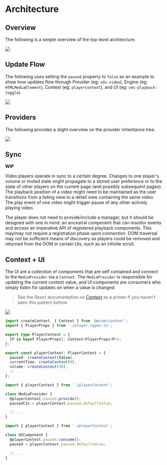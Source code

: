 # Architecture

## Overview

The following is a simple overview of the top-level architecture.

[![](https://mermaid.ink/img/eyJjb2RlIjoiY2xhc3NEaWFncmFtXG5cbmNsYXNzIE1lZGlhUHJvdmlkZXJ-RW5naW5lVHlwZX4ge1xuICAgICtwYXVzZWQ6IGJvb2xlYW5cbiAgICArdm9sdW1lOiBudW1iZXJcbiAgICArY3VycmVudFRpbWU6IG51bWJlclxuICAgICttZWRpYVR5cGU6IE1lZGlhVHlwZVxuICAgICt2aWV3VHlwZTogVmlld1R5cGVcbiAgICArZW5naW5lOiBFbmdpbmVUeXBlXG4gICAgLi4uXG4gICAgK3BsYXkoKSBQcm9taXNlfnZvaWR-IFxuICAgICtwYXVzZSgpIFByb21pc2V-dm9pZH4gXG59XG5cbk1lZGlhUHJvdmlkZXIgLS0gVmlld1R5cGVcbk1lZGlhUHJvdmlkZXIgLS0gTWVkaWFUeXBlXG5NZWRpYVByb3ZpZGVyIC0tPiBFbmdpbmU6IGhhc1xuXG5jbGFzcyBQbGF5ZXJDb250ZXh0XG5NZWRpYVByb3ZpZGVyLS0-IFBsYXllckNvbnRleHQ6IHByb3ZpZGVzXG5cbmNsYXNzIFBsYXllclByb3BzIHtcbiAgICA8PGludGVyZmFjZT4-XG4gICAgcGF1c2VkOiBib29sZWFuO1xuICAgIGN1cnJlbnRUaW1lOiBudW1iZXJcbiAgICB2b2x1bWU6IG51bWJlclxuICAgIC4uLlxufVxuXG5NZWRpYVByb3ZpZGVyIC0tPiBQbGF5ZXJQcm9wczogaW1wbGVtZW50c1xuUGxheWVyQ29udGV4dCAtLT4gUGxheWVyUHJvcHM6IGV4dGVuZHNcblxuY2xhc3MgTWVkaWFUeXBlIHtcbiAgICA8PGVudW1lcmF0aW9uPj5cbiAgICBBVURJT1xuICAgIFZJREVPXG59XG5cbmNsYXNzIFZpZXdUeXBlIHtcbiAgICA8PGVudW1lcmF0aW9uPj5cbiAgICBBVURJT1xuICAgIFZJREVPXG59XG5cblxuVUkgLS0-IFBsYXllckNvbnRleHQ6IGNvbnN1bWVzIiwibWVybWFpZCI6eyJ0aGVtZSI6ImRlZmF1bHQifSwidXBkYXRlRWRpdG9yIjpmYWxzZX0)](https://mermaid-js.github.io/mermaid-live-editor/#/edit/eyJjb2RlIjoiY2xhc3NEaWFncmFtXG5cbmNsYXNzIE1lZGlhUHJvdmlkZXJ-RW5naW5lVHlwZX4ge1xuICAgICtwYXVzZWQ6IGJvb2xlYW5cbiAgICArdm9sdW1lOiBudW1iZXJcbiAgICArY3VycmVudFRpbWU6IG51bWJlclxuICAgICttZWRpYVR5cGU6IE1lZGlhVHlwZVxuICAgICt2aWV3VHlwZTogVmlld1R5cGVcbiAgICArZW5naW5lOiBFbmdpbmVUeXBlXG4gICAgLi4uXG4gICAgK3BsYXkoKSBQcm9taXNlfnZvaWR-IFxuICAgICtwYXVzZSgpIFByb21pc2V-dm9pZH4gXG59XG5cbk1lZGlhUHJvdmlkZXIgLS0gVmlld1R5cGVcbk1lZGlhUHJvdmlkZXIgLS0gTWVkaWFUeXBlXG5NZWRpYVByb3ZpZGVyIC0tPiBFbmdpbmU6IGhhc1xuXG5jbGFzcyBQbGF5ZXJDb250ZXh0XG5NZWRpYVByb3ZpZGVyLS0-IFBsYXllckNvbnRleHQ6IHByb3ZpZGVzXG5cbmNsYXNzIFBsYXllclByb3BzIHtcbiAgICA8PGludGVyZmFjZT4-XG4gICAgcGF1c2VkOiBib29sZWFuO1xuICAgIGN1cnJlbnRUaW1lOiBudW1iZXJcbiAgICB2b2x1bWU6IG51bWJlclxuICAgIC4uLlxufVxuXG5NZWRpYVByb3ZpZGVyIC0tPiBQbGF5ZXJQcm9wczogaW1wbGVtZW50c1xuUGxheWVyQ29udGV4dCAtLT4gUGxheWVyUHJvcHM6IGV4dGVuZHNcblxuY2xhc3MgTWVkaWFUeXBlIHtcbiAgICA8PGVudW1lcmF0aW9uPj5cbiAgICBBVURJT1xuICAgIFZJREVPXG59XG5cbmNsYXNzIFZpZXdUeXBlIHtcbiAgICA8PGVudW1lcmF0aW9uPj5cbiAgICBBVURJT1xuICAgIFZJREVPXG59XG5cblxuVUkgLS0-IFBsYXllckNvbnRleHQ6IGNvbnN1bWVzIiwibWVybWFpZCI6eyJ0aGVtZSI6ImRlZmF1bHQifSwidXBkYXRlRWRpdG9yIjpmYWxzZX0)

## Update Flow

The following uses setting the `paused` property to `false` as an example to show how updates flow
through Provider (eg: `vds-video`), Engine (eg: `HTMLMediaElement`), Context (eg: `playerContext`),
and UI (eg: `vds-playback-toggle`).

[![](https://mermaid.ink/img/eyJjb2RlIjoic2VxdWVuY2VEaWFncmFtXG4gICAgYWx0IFByb3ZpZGVyIFVwZGF0ZVxuICAgICAgICByZWN0IHJnYigwLCAyNTUsIDAsIC4xKVxuICAgICAgICBQcm92aWRlciAtPj4gRW5naW5lOiBMaXN0ZW4gdG8gYHBsYXlgIGV2ZW50XG4gICAgICAgIEVuZ2luZSAtLT4-IFByb3ZpZGVyOiBGaXJlcyBgcGxheWAgZXZlbnRcbiAgICAgICAgUHJvdmlkZXIgLT4-IENvbnRleHQ6IFVwZGF0ZVxuICAgICAgICBDb250ZXh0IC0tPj4gVUk6IGBDb250ZXh0VXBkYXRlYFxuICAgICAgICBVSSAtPj4gVUk6IFRyaWdnZXIgYHJlbmRlcigpYFxuICAgICAgICBlbmRcbiAgICBlbHNlIFVJIFVwZGF0ZVxuICAgICAgICByZWN0IHJnYmEoMCwgMCwgMjU1LCAuMSlcbiAgICAgICAgUHJvdmlkZXIgLT4-IEVuZ2luZTogTGlzdGVuIHRvIGBwbGF5YCBldmVudFxuICAgICAgICBQcm92aWRlciAtPj4gUHJvdmlkZXI6IExpc3RlbiBmb3IgYFVzZXJQbGF5RXZlbnRgIGV2ZW50XG4gICAgICAgIFVJIC0tPj4gUHJvdmlkZXI6IEZpcmVzIGBVc2VyUGxheUV2ZW50YFxuICAgICAgICBQcm92aWRlciAtPj4gRW5naW5lOiBzZXRQYXVzZWQoZmFsc2UpXG4gICAgICAgIEVuZ2luZSAtLT4-IFByb3ZpZGVyOiBGaXJlcyBgcGxheWAgZXZlbnRcbiAgICAgICAgUHJvdmlkZXIgLT4-IENvbnRleHQ6IFVwZGF0ZVxuICAgICAgICBDb250ZXh0IC0tPj4gVUk6IGBDb250ZXh0VXBkYXRlYFxuICAgICAgICBVSSAtPj4gVUk6IFRyaWdnZXIgYHJlbmRlcigpYFxuICAgICAgICBlbmRcbiAgICBlbmQiLCJtZXJtYWlkIjp7InRoZW1lIjoiZGVmYXVsdCJ9LCJ1cGRhdGVFZGl0b3IiOmZhbHNlfQ)](https://mermaid-js.github.io/mermaid-live-editor/#/edit/eyJjb2RlIjoic2VxdWVuY2VEaWFncmFtXG4gICAgYWx0IFByb3ZpZGVyIFVwZGF0ZVxuICAgICAgICByZWN0IHJnYigwLCAyNTUsIDAsIC4xKVxuICAgICAgICBQcm92aWRlciAtPj4gRW5naW5lOiBMaXN0ZW4gdG8gYHBsYXlgIGV2ZW50XG4gICAgICAgIEVuZ2luZSAtLT4-IFByb3ZpZGVyOiBGaXJlcyBgcGxheWAgZXZlbnRcbiAgICAgICAgUHJvdmlkZXIgLT4-IENvbnRleHQ6IFVwZGF0ZVxuICAgICAgICBDb250ZXh0IC0tPj4gVUk6IGBDb250ZXh0VXBkYXRlYFxuICAgICAgICBVSSAtPj4gVUk6IFRyaWdnZXIgYHJlbmRlcigpYFxuICAgICAgICBlbmRcbiAgICBlbHNlIFVJIFVwZGF0ZVxuICAgICAgICByZWN0IHJnYmEoMCwgMCwgMjU1LCAuMSlcbiAgICAgICAgUHJvdmlkZXIgLT4-IEVuZ2luZTogTGlzdGVuIHRvIGBwbGF5YCBldmVudFxuICAgICAgICBQcm92aWRlciAtPj4gUHJvdmlkZXI6IExpc3RlbiBmb3IgYFVzZXJQbGF5RXZlbnRgIGV2ZW50XG4gICAgICAgIFVJIC0tPj4gUHJvdmlkZXI6IEZpcmVzIGBVc2VyUGxheUV2ZW50YFxuICAgICAgICBQcm92aWRlciAtPj4gRW5naW5lOiBzZXRQYXVzZWQoZmFsc2UpXG4gICAgICAgIEVuZ2luZSAtLT4-IFByb3ZpZGVyOiBGaXJlcyBgcGxheWAgZXZlbnRcbiAgICAgICAgUHJvdmlkZXIgLT4-IENvbnRleHQ6IFVwZGF0ZVxuICAgICAgICBDb250ZXh0IC0tPj4gVUk6IGBDb250ZXh0VXBkYXRlYFxuICAgICAgICBVSSAtPj4gVUk6IFRyaWdnZXIgYHJlbmRlcigpYFxuICAgICAgICBlbmRcbiAgICBlbmQiLCJtZXJtYWlkIjp7InRoZW1lIjoiZGVmYXVsdCJ9LCJ1cGRhdGVFZGl0b3IiOmZhbHNlfQ)

## Providers

The following provides a slight overview on the provider inheritance tree.

[![](https://mermaid.ink/img/eyJjb2RlIjoiY2xhc3NEaWFncmFtXG5cbmNsYXNzIFlvdVR1YmVQcm92aWRlclxuY2xhc3MgVmltZW9Qcm92aWRlclxuY2xhc3MgRGFpbHltb3Rpb25Qcm92aWRlclxuY2xhc3MgRW1iZWRcblxuWW91VHViZVByb3ZpZGVyIC0tIEVtYmVkOiB1c2VzXG5WaW1lb1Byb3ZpZGVyIC0tIEVtYmVkOiB1c2VzXG5EYWlseW1vdGlvblByb3ZpZGVyIC0tIEVtYmVkOiB1c2VzXG5cbmNsYXNzIE1lZGlhRW1iZWRQcm92aWRlcn5QYXJhbXNUeXBlLE1lc3NhZ2VUeXBlfiB7XG4gICAgPDxhYnN0cmFjdD4-XG4gICAgZ2V0T3JpZ2luKCkqIHN0cmluZ1xuICAgIGJ1aWxkUGFyYW1zKCkqIFBhcmFtc1R5cGVcbiAgICBnZXREZWNvZGVyKCkqIERlY29kZXJcbiAgICBnZXRQcmVjb25uZWN0aW9ucygpKlxufVxuXG5NZWRpYUVtYmVkUHJvdmlkZXIgPHwtLSBZb3VUdWJlUHJvdmlkZXI6IGV4dGVuZHNcbk1lZGlhRW1iZWRQcm92aWRlciA8fC0tIFZpbWVvUHJvdmlkZXI6IGV4dGVuZHNcbk1lZGlhRW1iZWRQcm92aWRlciA8fC0tIERhaWx5bW90aW9uUHJvdmlkZXI6IGV4dGVuZHNcblxuY2xhc3MgVmlkZW9Qcm92aWRlcn5FbmdpbmVUeXBlID0gSFRNTFZpZGVvRWxlbWVudH5cbmNsYXNzIEF1ZGlvUHJvdmlkZXJ-RW5naW5lVHlwZSA9IEhUTUxBdWRpb0VsZW1lbnR-XG5jbGFzcyBIbHNQcm92aWRlcn5FbmdpbmVUeXBlID0gSGxzflxuY2xhc3MgRGFzaFByb3ZpZGVyfkVuZ2luZVR5cGUgPSBEYXNoflxuXG5jbGFzcyBNZWRpYUZpbGVQcm92aWRlcn5FbmdpbmVUeXBlID0gSFRNTE1lZGlhRWxlbWVudH4ge1xuICAgICNtZWRpYUVsPzogSFRNTE1lZGlhRWxlbWVudFxuICAgICtzcmM6IHN0cmluZ1xuICAgICtyZWFkeVN0YXRlOiBSZWFkeVN0YXRlXG4gICAgK25ldHdvcmtTdGF0ZTogTmV0d29ya1N0YXRlXG4gICAgK2Nyb3NzT3JpZ2luPzogdHJ1ZSB8IGFub255bW91cyB8IGNyZWRlbnRpYWxzXG4gICAgK3ByZWxvYWQ_OiB0cnVlIHwgbm9uZSB8IG1ldGFkYXRhIHwgYXV0b1xuICAgICtwb3N0ZXI_OiBzdHJpbmdcbiAgICArY29udHJvbHNMaXN0Pzogc3RyaW5nXG4gICAgK2F1dG9QaVA_OiBzdHJpbmdcbiAgICArZGlzYWJsZVBpUD86IGJvb2xlYW5cbiAgICArZGlzYWJsZVJlbW90ZVBsYXliYWNrPzogYm9vbGVhblxufVxuXG5NZWRpYUZpbGVQcm92aWRlciA8fC0tIEF1ZGlvUHJvdmlkZXI6IGV4dGVuZHNcbk1lZGlhRmlsZVByb3ZpZGVyIDx8LS0gVmlkZW9Qcm92aWRlcjogZXh0ZW5kc1xuVmlkZW9Qcm92aWRlciA8fC0tIEhsc1Byb3ZpZGVyOiBleHRlbmRzXG5WaWRlb1Byb3ZpZGVyIDx8LS0gRGFzaFByb3ZpZGVyOiBleHRlbmRzXG5cbmNsYXNzIE1lZGlhUHJvdmlkZXJ-RW5naW5lVHlwZX4ge1xuICAgIDw8YWJzdHJhY3Q-PlxuICAgICtjdXJyZW50VGltZTogbnVtYmVyXG4gICAgK3ZvbHVtZTogbnVtYmVyXG4gICAgK2NvbnRyb2xzOiBib29sZWFuXG4gICAgK3BsYXlzaW5saW5lOiBib29sZWFuXG4gICAgK21lZGlhVHlwZTogTWVkaWFUeXBlXG4gICAgK3ZpZXdUeXBlOiBWaWV3VHlwZVxuICAgIC4uLlxuXG4gICAgcGxheSgpKiBQcm9taXNlfnZvaWR-XG4gICAgcGF1c2UoKSogUHJvbWlzZX52b2lkflxuICAgIGNhblBsYXkodHlwZTogc3RyaW5nKSogQ2FuUGxheVR5cGVcbiAgICBlbmdpbmUoKSogRW5naW5lVHlwZVxuICAgIHJlcXVlc3RGdWxsc2NyZWVuKCkqIFByb21pc2V-dm9pZH5cbiAgICBleGl0RnVsbHNjcmVlbigpKiBQcm9taXNlfnZvaWR-XG59XG5cbk1lZGlhUHJvdmlkZXIgPHwtLSBNZWRpYUZpbGVQcm92aWRlclxuTWVkaWFQcm92aWRlciA8fC0tIE1lZGlhRW1iZWRQcm92aWRlciIsIm1lcm1haWQiOnsidGhlbWUiOiJkZWZhdWx0In0sInVwZGF0ZUVkaXRvciI6ZmFsc2V9)](https://mermaid-js.github.io/mermaid-live-editor/#/edit/eyJjb2RlIjoiY2xhc3NEaWFncmFtXG5cbmNsYXNzIFlvdVR1YmVQcm92aWRlclxuY2xhc3MgVmltZW9Qcm92aWRlclxuY2xhc3MgRGFpbHltb3Rpb25Qcm92aWRlclxuY2xhc3MgRW1iZWRcblxuWW91VHViZVByb3ZpZGVyIC0tIEVtYmVkOiB1c2VzXG5WaW1lb1Byb3ZpZGVyIC0tIEVtYmVkOiB1c2VzXG5EYWlseW1vdGlvblByb3ZpZGVyIC0tIEVtYmVkOiB1c2VzXG5cbmNsYXNzIE1lZGlhRW1iZWRQcm92aWRlcn5QYXJhbXNUeXBlLE1lc3NhZ2VUeXBlfiB7XG4gICAgPDxhYnN0cmFjdD4-XG4gICAgZ2V0T3JpZ2luKCkqIHN0cmluZ1xuICAgIGJ1aWxkUGFyYW1zKCkqIFBhcmFtc1R5cGVcbiAgICBnZXREZWNvZGVyKCkqIERlY29kZXJcbiAgICBnZXRQcmVjb25uZWN0aW9ucygpKlxufVxuXG5NZWRpYUVtYmVkUHJvdmlkZXIgPHwtLSBZb3VUdWJlUHJvdmlkZXI6IGV4dGVuZHNcbk1lZGlhRW1iZWRQcm92aWRlciA8fC0tIFZpbWVvUHJvdmlkZXI6IGV4dGVuZHNcbk1lZGlhRW1iZWRQcm92aWRlciA8fC0tIERhaWx5bW90aW9uUHJvdmlkZXI6IGV4dGVuZHNcblxuY2xhc3MgVmlkZW9Qcm92aWRlcn5FbmdpbmVUeXBlID0gSFRNTFZpZGVvRWxlbWVudH5cbmNsYXNzIEF1ZGlvUHJvdmlkZXJ-RW5naW5lVHlwZSA9IEhUTUxBdWRpb0VsZW1lbnR-XG5jbGFzcyBIbHNQcm92aWRlcn5FbmdpbmVUeXBlID0gSGxzflxuY2xhc3MgRGFzaFByb3ZpZGVyfkVuZ2luZVR5cGUgPSBEYXNoflxuXG5jbGFzcyBNZWRpYUZpbGVQcm92aWRlcn5FbmdpbmVUeXBlID0gSFRNTE1lZGlhRWxlbWVudH4ge1xuICAgICNtZWRpYUVsPzogSFRNTE1lZGlhRWxlbWVudFxuICAgICtzcmM6IHN0cmluZ1xuICAgICtyZWFkeVN0YXRlOiBSZWFkeVN0YXRlXG4gICAgK25ldHdvcmtTdGF0ZTogTmV0d29ya1N0YXRlXG4gICAgK2Nyb3NzT3JpZ2luPzogdHJ1ZSB8IGFub255bW91cyB8IGNyZWRlbnRpYWxzXG4gICAgK3ByZWxvYWQ_OiB0cnVlIHwgbm9uZSB8IG1ldGFkYXRhIHwgYXV0b1xuICAgICtwb3N0ZXI_OiBzdHJpbmdcbiAgICArY29udHJvbHNMaXN0Pzogc3RyaW5nXG4gICAgK2F1dG9QaVA_OiBzdHJpbmdcbiAgICArZGlzYWJsZVBpUD86IGJvb2xlYW5cbiAgICArZGlzYWJsZVJlbW90ZVBsYXliYWNrPzogYm9vbGVhblxufVxuXG5NZWRpYUZpbGVQcm92aWRlciA8fC0tIEF1ZGlvUHJvdmlkZXI6IGV4dGVuZHNcbk1lZGlhRmlsZVByb3ZpZGVyIDx8LS0gVmlkZW9Qcm92aWRlcjogZXh0ZW5kc1xuVmlkZW9Qcm92aWRlciA8fC0tIEhsc1Byb3ZpZGVyOiBleHRlbmRzXG5WaWRlb1Byb3ZpZGVyIDx8LS0gRGFzaFByb3ZpZGVyOiBleHRlbmRzXG5cbmNsYXNzIE1lZGlhUHJvdmlkZXJ-RW5naW5lVHlwZX4ge1xuICAgIDw8YWJzdHJhY3Q-PlxuICAgICtjdXJyZW50VGltZTogbnVtYmVyXG4gICAgK3ZvbHVtZTogbnVtYmVyXG4gICAgK2NvbnRyb2xzOiBib29sZWFuXG4gICAgK3BsYXlzaW5saW5lOiBib29sZWFuXG4gICAgK21lZGlhVHlwZTogTWVkaWFUeXBlXG4gICAgK3ZpZXdUeXBlOiBWaWV3VHlwZVxuICAgIC4uLlxuXG4gICAgcGxheSgpKiBQcm9taXNlfnZvaWR-XG4gICAgcGF1c2UoKSogUHJvbWlzZX52b2lkflxuICAgIGNhblBsYXkodHlwZTogc3RyaW5nKSogQ2FuUGxheVR5cGVcbiAgICBlbmdpbmUoKSogRW5naW5lVHlwZVxuICAgIHJlcXVlc3RGdWxsc2NyZWVuKCkqIFByb21pc2V-dm9pZH5cbiAgICBleGl0RnVsbHNjcmVlbigpKiBQcm9taXNlfnZvaWR-XG59XG5cbk1lZGlhUHJvdmlkZXIgPHwtLSBNZWRpYUZpbGVQcm92aWRlclxuTWVkaWFQcm92aWRlciA8fC0tIE1lZGlhRW1iZWRQcm92aWRlciIsIm1lcm1haWQiOnsidGhlbWUiOiJkZWZhdWx0In0sInVwZGF0ZUVkaXRvciI6ZmFsc2V9)

## Sync

**WIP**

Video players operate in sync to a certain degree. Changes to one player's volume or muted state
might propagate to a stored user preference or to the state of other players on the current page
(and possibly subsequent pages). The playback position of a video might need to be maintained as the
user transitions from a listing view to a detail view containing the same video. The play event of
one video might trigger pause of any other actively playing video.

The player does not need to provide/include a manager, but it should be designed with one in mind: an
ancestral component that can monitor events and access an imperative API of registered playback
components. This may/may not require a registration phase upon connection. DOM traversal may not be
sufficient means of discovery as players could be removed and returned from the DOM in certain UIs,
such as an infinite scroll.

## Context + UI

The UI are a collection of components that are self contained and connect to the `MediaProvider` via a
`Context`. The `MediaProvider` is responsible for updating the current context value, and UI
components are consumers who simply listen for updates on when a value is changed.

> See the React documentation on [Context](https://reactjs.org/docs/context.html) as a primer if you
> haven't seen this pattern before.

[![](https://mermaid.ink/img/eyJjb2RlIjoiY2xhc3NEaWFncmFtXG5cbmNsYXNzIFBsYXllclByb3BzXG5cbmNsYXNzIFBsYXllckNvbnRleHQge1xuICAgIDw8b2JqZWN0Pj5cbiAgICBwYXVzZWQ6IENvbnRleHQ8Ym9vbGVhbj5cbiAgICBjdXJyZW50VGltZTogQ29udGV4dDxudW1iZXI-XG4gICAgdm9sdW1lOiBDb250ZXh0PG51bWJlcj5cbiAgICAuLi5cbn1cblxuY2xhc3MgQ29udGV4dFByb3ZpZGVyIHtcbiAgICA8PGxpYnJhcnk-PlxufVxuXG5QbGF5ZXJDb250ZXh0IC0tPiBDb250ZXh0UHJvdmlkZXI6IHVzZXNcblBsYXllckNvbnRleHQgLS0-IFBsYXllclByb3BzOiBpbXBsZW1lbnRzXG5cbmNsYXNzIFBsYXllclxuXG5QbGF5ZXIgLS0-IFBsYXllckNvbnRleHQ6IHByb3ZpZGVzXG5cbmNsYXNzIFVJQ29tcG9uZW50XG5cblVJQ29tcG9uZW50IC0tPiBQbGF5ZXJDb250ZXh0OiBjb25zdW1lcyIsIm1lcm1haWQiOnt9LCJ1cGRhdGVFZGl0b3IiOmZhbHNlfQ)](https://mermaid-js.github.io/mermaid-live-editor/#/edit/eyJjb2RlIjoiY2xhc3NEaWFncmFtXG5cbmNsYXNzIFBsYXllclByb3BzXG5cbmNsYXNzIFBsYXllckNvbnRleHQge1xuICAgIDw8b2JqZWN0Pj5cbiAgICBwYXVzZWQ6IENvbnRleHQ8Ym9vbGVhbj5cbiAgICBjdXJyZW50VGltZTogQ29udGV4dDxudW1iZXI-XG4gICAgdm9sdW1lOiBDb250ZXh0PG51bWJlcj5cbiAgICAuLi5cbn1cblxuY2xhc3MgQ29udGV4dFByb3ZpZGVyIHtcbiAgICA8PGxpYnJhcnk-PlxufVxuXG5QbGF5ZXJDb250ZXh0IC0tPiBDb250ZXh0UHJvdmlkZXI6IHVzZXNcblBsYXllckNvbnRleHQgLS0-IFBsYXllclByb3BzOiBpbXBsZW1lbnRzXG5cbmNsYXNzIFBsYXllclxuXG5QbGF5ZXIgLS0-IFBsYXllckNvbnRleHQ6IHByb3ZpZGVzXG5cbmNsYXNzIFVJQ29tcG9uZW50XG5cblVJQ29tcG9uZW50IC0tPiBQbGF5ZXJDb250ZXh0OiBjb25zdW1lcyIsIm1lcm1haWQiOnt9LCJ1cGRhdGVFZGl0b3IiOmZhbHNlfQ)

```ts
import createContext, { Context } from '@wcom/context';
import { PlayerProps } from './player.types.ts';

export type PlayerContext = {
  [P in keyof PlayerProps]: Context<PlayerProps<P>>;
};

export const playerContext: PlayerContext = {
  paused: createContext(false),
  currentTime: createContext(0),
  volume: createContext(30),
  // ...
};
```

```ts
import { playerContext } from './playerContext';

class MediaProvider {
  @playerContext.paused.provide();
  pausedCtx = playerContext.paused.defaultValue;

  // ...
}
```

```ts
import { playerContext } from './playerContext';

class UIComponent {
  @playerContext.paused.consume();
  paused = playerContext.paused.defaultValue;

  // ...
}
```
